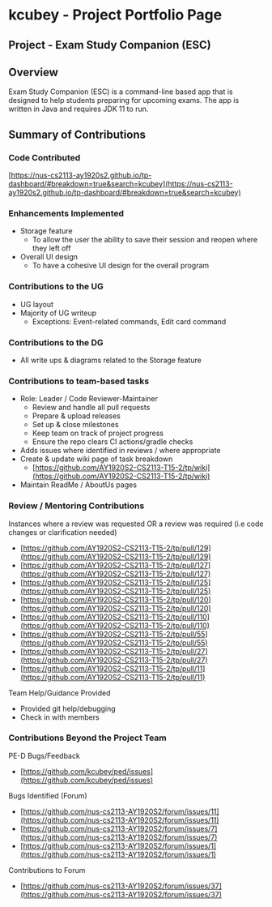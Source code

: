 # kcubey - Project Portfolio Page

## Project - Exam Study Companion (ESC)

## Overview
Exam Study Companion (ESC) is a command-line based app that is designed to help students preparing for upcoming exams. The app is written in Java and requires JDK 11 to run.

## Summary of Contributions
### Code Contributed
[https://nus-cs2113-ay1920s2.github.io/tp-dashboard/#breakdown=true&search=kcubey](https://nus-cs2113-ay1920s2.github.io/tp-dashboard/#breakdown=true&search=kcubey)

### Enhancements Implemented
* Storage feature
  * To allow the user the ability to save their session and reopen where they left off
* Overall UI design
  * To have a cohesive UI design for the overall program
 
### Contributions to the UG
* UG layout
* Majority of UG writeup 
  * Exceptions: Event-related commands, Edit card command

### Contributions to the DG
* All write ups & diagrams related to the Storage feature

### Contributions to team-based tasks
* Role: Leader / Code Reviewer-Maintainer
  * Review and handle all pull requests
  * Prepare & upload releases
  * Set up & close milestones
  * Keep team on track of project progress
  * Ensure the repo clears CI actions/gradle checks
* Adds issues where identified in reviews / where appropriate
* Create & update wiki page of task breakdown
  * [https://github.com/AY1920S2-CS2113-T15-2/tp/wiki](https://github.com/AY1920S2-CS2113-T15-2/tp/wiki)
* Maintain ReadMe / AboutUs pages

### Review / Mentoring Contributions
Instances where a review was requested OR a review was required (i.e code changes or clarification needed)
* [https://github.com/AY1920S2-CS2113-T15-2/tp/pull/129](https://github.com/AY1920S2-CS2113-T15-2/tp/pull/129)
* [https://github.com/AY1920S2-CS2113-T15-2/tp/pull/127](https://github.com/AY1920S2-CS2113-T15-2/tp/pull/127)
* [https://github.com/AY1920S2-CS2113-T15-2/tp/pull/125](https://github.com/AY1920S2-CS2113-T15-2/tp/pull/125)
* [https://github.com/AY1920S2-CS2113-T15-2/tp/pull/120](https://github.com/AY1920S2-CS2113-T15-2/tp/pull/120)
* [https://github.com/AY1920S2-CS2113-T15-2/tp/pull/110](https://github.com/AY1920S2-CS2113-T15-2/tp/pull/110)
* [https://github.com/AY1920S2-CS2113-T15-2/tp/pull/55](https://github.com/AY1920S2-CS2113-T15-2/tp/pull/55)
* [https://github.com/AY1920S2-CS2113-T15-2/tp/pull/27](https://github.com/AY1920S2-CS2113-T15-2/tp/pull/27)
* [https://github.com/AY1920S2-CS2113-T15-2/tp/pull/11](https://github.com/AY1920S2-CS2113-T15-2/tp/pull/11)

Team Help/Guidance Provided
* Provided git help/debugging
* Check in with members

### Contributions Beyond the Project Team
PE-D Bugs/Feedback
* [https://github.com/kcubey/ped/issues](https://github.com/kcubey/ped/issues)

Bugs Identified (Forum)
* [https://github.com/nus-cs2113-AY1920S2/forum/issues/11](https://github.com/nus-cs2113-AY1920S2/forum/issues/11)
* [https://github.com/nus-cs2113-AY1920S2/forum/issues/7](https://github.com/nus-cs2113-AY1920S2/forum/issues/7)
* [https://github.com/nus-cs2113-AY1920S2/forum/issues/1](https://github.com/nus-cs2113-AY1920S2/forum/issues/1)

Contributions to Forum
* [https://github.com/nus-cs2113-AY1920S2/forum/issues/37](https://github.com/nus-cs2113-AY1920S2/forum/issues/37)
